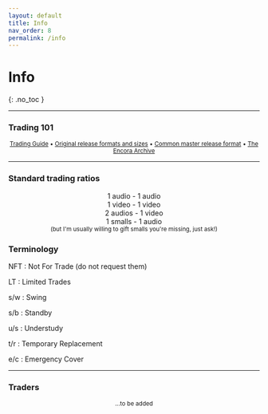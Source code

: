 ```yaml
---
layout: default
title: Info
nav_order: 8
permalink: /info
---
```


# Info
{: .no_toc }

---

### Trading 101

<center><small><a href="https://sassyguide.weebly.com">Trading Guide</a> • <a href="https://master-releases.carrd.co">Original release formats and sizes</a> • <a href="https://docs.google.com/document/d/1VGVfTxjyPAbHXa_0Bxi396V-sGPJTFoeNGSmZGqC9aw/edit?usp=sharing">Common master release format</a> • <a href="https://encora.zagon.pe/index.html">The Encora Archive</a></small></center>

---

### Standard trading ratios

<center>1 audio - 1 audio</center>
<center>1 video - 1 video</center>
<center>2 audios - 1 video</center>
<center>1 smalls - 1 audio</center>
<center><small>(but I'm usually willing to gift smalls you're missing, just ask!)</small></center>

### Terminology

NFT
: Not For Trade (do not request them)

LT
: Limited Trades

s/w
: Swing

s/b
: Standby

u/s
: Understudy

t/r
: Temporary Replacement

e/c
: Emergency Cover

---

### Traders

<p align="center"><small>...to be added</small></p>

